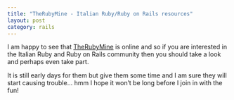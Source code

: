```yaml
---
title: "TheRubyMine - Italian Ruby/Ruby on Rails resources"
layout: post
category: rails
---
```

I am happy to see that [TheRubyMine](http://therubymine.com) is online and so if you are interested in the Italian Ruby and Ruby on Rails community then you should take a look and perhaps even take part.

It is still early days for them but give them some time and I am sure they will start causing trouble… hmm I hope it won’t be long before I join in with the fun!

